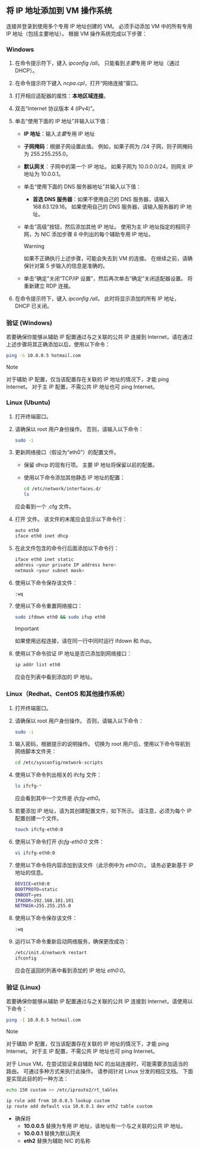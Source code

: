 ## <a name="os-config"></a>将 IP 地址添加到 VM 操作系统

连接并登录到使用多个专用 IP 地址创建的 VM。 必须手动添加 VM 中的所有专用 IP 地址（包括主要地址）。 根据 VM 操作系统完成以下步骤：

### <a name="windows"></a>Windows

1. 在命令提示符下，键入 *ipconfig /all*。  只能看到*主要*专用 IP 地址（通过 DHCP）。
2. 在命令提示符下键入 *ncpa.cpl*，打开“网络连接”窗口。
3. 打开相应适配器的属性：**本地区域连接**。
4. 双击“Internet 协议版本 4 (IPv4)”。
5. 单击“使用下面的 IP 地址”并输入以下值：

    * **IP 地址**：输入*主要*专用 IP 地址
    * **子网掩码**：根据子网设置此值。 例如，如果子网为 /24 子网，则子网掩码为 255.255.255.0。
    * **默认网关**：子网中的第一个 IP 地址。 如果子网为 10.0.0.0/24，则网关 IP 地址为 10.0.0.1。
    * 单击“使用下面的 DNS 服务器地址”并输入以下值：
        * **首选 DNS 服务器**：如果不使用自己的 DNS 服务器，请输入 168.63.129.16。  如果使用自己的 DNS 服务器，请输入服务器的 IP 地址。
    * 单击“高级”按钮，然后添加其他 IP 地址。 使用为主 IP 地址指定的相同子网，为 NIC 添加步骤 8 中列出的每个辅助专用 IP 地址。
        >[!WARNING] 
        >如果不正确执行上述步骤，可能会失去到 VM 的连接。 在继续之前，请确保针对第 5 步输入的信息是准确的。

    * 单击“确定”关闭“TCP/IP 设置”，然后再次单击“确定”关闭适配器设置。 将重新建立 RDP 连接。

6. 在命令提示符下，键入 *ipconfig /all*。 此时将显示添加的所有 IP 地址，DHCP 已关闭。


### <a name="validation-windows"></a>验证 (Windows)

若要确保你能够从辅助 IP 配置通过与之关联的公共 IP 连接到 Internet，请在通过上述步骤将其正确添加以后，使用以下命令：

```bash
ping -S 10.0.0.5 hotmail.com
```
>[!NOTE]
>对于辅助 IP 配置，仅当该配置存在关联的 IP 地址的情况下，才能 ping Internet。 对于主 IP 配置，不需公共 IP 地址也可 ping Internet。

### <a name="linux-ubuntu"></a>Linux (Ubuntu)

1. 打开终端窗口。
2. 请确保以 root 用户身份操作。 否则，请输入以下命令：

    ```bash
    sudo -i
    ```

3. 更新网络接口（假设为“eth0”）的配置文件。

    * 保留 dhcp 的现有行项。 主要 IP 地址将保留以前的配置。
    * 使用以下命令添加其他静态 IP 地址的配置：

        ```bash
        cd /etc/network/interfaces.d/
        ls
        ```

    应会看到一个 .cfg 文件。
4. 打开 文件。 该文件的末尾应会显示以下命令行：

    ```bash
    auto eth0
    iface eth0 inet dhcp
    ```

5. 在此文件包含的命令行后面添加以下命令行：

    ```bash
    iface eth0 inet static
    address <your private IP address here>
    netmask <your subnet mask>
    ```

6. 使用以下命令保存该文件：

    ```bash
    :wq
    ```

7. 使用以下命令重置网络接口：

    ```bash
    sudo ifdown eth0 && sudo ifup eth0
    ```

    > [!IMPORTANT]
    > 如果使用远程连接，请在同一行中同时运行 ifdown 和 ifup。
    >

8. 使用以下命令验证 IP 地址是否已添加到网络接口：

    ```bash
    ip addr list eth0
    ```

    应会在列表中看到添加的 IP 地址。

### <a name="linux-redhat-centos-and-others"></a>Linux（Redhat、CentOS 和其他操作系统）

1. 打开终端窗口。
2. 请确保以 root 用户身份操作。 否则，请输入以下命令：

    ```bash
    sudo -i
    ```

3. 输入密码，根据提示的说明操作。 切换为 root 用户后，使用以下命令导航到网络脚本文件夹：

    ```bash
    cd /etc/sysconfig/network-scripts
    ```

4. 使用以下命令列出相关的 ifcfg 文件：

    ```bash
    ls ifcfg-*
    ```

    应会看到其中一个文件是 *ifcfg-eth0*。

5. 若要添加 IP 地址，请为其创建配置文件，如下所示。 请注意，必须为每个 IP 配置创建一个文件。

    ```bash
    touch ifcfg-eth0:0
    ```

6. 使用以下命令打开 *ifcfg-eth0:0* 文件：

    ```bash
    vi ifcfg-eth0:0
    ```

7. 使用以下命令将内容添加到该文件（此示例中为 *eth0:0*）。 请务必更新基于 IP 地址的信息。

    ```bash
    DEVICE=eth0:0
    BOOTPROTO=static
    ONBOOT=yes
    IPADDR=192.168.101.101
    NETMASK=255.255.255.0
    ```

8. 使用以下命令保存该文件：

    ```bash
    :wq
    ```

9. 运行以下命令重新启动网络服务，确保更改成功：

    ```bash
    /etc/init.d/network restart
    ifconfig
    ```

    应会在返回的列表中看到添加的 IP 地址 *eth0:0*。

### <a name="validation-linux"></a>验证 (Linux)

若要确保你能够从辅助 IP 配置通过与之关联的公共 IP 连接到 Internet，请使用以下命令：

```bash
ping -I 10.0.0.5 hotmail.com
```
>[!NOTE]
>对于辅助 IP 配置，仅当该配置存在关联的 IP 地址的情况下，才能 ping Internet。 对于主 IP 配置，不需公共 IP 地址也可 ping Internet。

对于 Linux VM，在尝试验证来自辅助 NIC 的出站连接时，可能需要添加适当的路由。 可通过多种方式来执行此操作。 请参阅针对 Linux 分发的相应文档。 下面是实现此目的的一种方法：

```bash
echo 150 custom >> /etc/iproute2/rt_tables 

ip rule add from 10.0.0.5 lookup custom
ip route add default via 10.0.0.1 dev eth2 table custom

```
- 确保将
    - **10.0.0.5** 替换为专用 IP 地址，该地址有一个与之关联的公共 IP 地址。
    - **10.0.0.1** 替换为默认网关
    - **eth2** 替换为辅助 NIC 的名称

